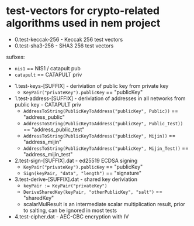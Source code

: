 # test-vectors for crypto-related algorithms used in nem project

* 0.test-keccak-256 - Keccak 256 test vectors
* 0.test-sha3-256 - SHA3 256 test vectors

sufixes:
 - `nis1` == NIS1 / catapult pub
 - `catapult` == CATAPULT priv

* 1.test-keys-[SUFFIX] - deriviation of public key from private key
  * `KeyPair("privateKey").publicKey` == "publicKey"
* 1.test-address-[SUFFIX] - deriviation of addresses in all networks from public key - CATAPULT priv
  * `AddressToString(PublicKeyToAddress("publicKey", Public))` == "address\_public"
  * `AddressToString(PublicKeyToAddress("publicKey", Public_Test))` == "address\_public\_test"
  * `AddressToString(PublicKeyToAddress("publicKey", Mijin))` == "address\_mijin"
  * `AddressToString(PublicKeyToAddress("publicKey", Mijin_Test))` == "address\_mijin\_test"
* 2.test-sign-[SUFFIX].dat - ed25519 ECDSA signing
  * `KeyPair("privateKey").publicKey` == "publicKey"
  * `Sign(keyPair, "data", "length")` == "signature"
* 3.test-derive-[SUFFIX].dat - shared key deriviation
  * `keyPair := KeyPair("privateKey")`
  * `DeriveSharedKey(keyPair, "otherPublicKey", "salt")` == "sharedKey"
  * scalarMulResult is an intermediate scalar multiplication result, prior to salting, can be ignored in most tests
* 4.test-cipher.dat - AEC-CBC encryption with IV

